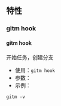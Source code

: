 ## 特性

### gitm hook

#### gitm hook

开始任务，创建分支

- 使用：`gitm hook`
- 参数：
- 示例：

```shell
gitm -v
```
